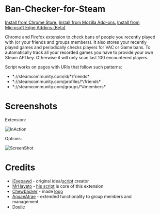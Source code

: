 # Ban-Checker-for-Steam

[Install from Chrome Store.](https://chrome.google.com/webstore/detail/ban-checker-for-steam/canbadmphamemnmdfngmcabnjmjgaiki)
[Install from Mozilla Add-ons.](https://addons.mozilla.org/firefox/addon/ban-checker/)
[Install from Microsoft Edge Addons.(Beta)](https://microsoftedge.microsoft.com/addons/detail/ban-checker-for-steam/jpfpinbbmcpbnnohhdhpibfpfoikgjjf)

Chrome and Firefox extension to check bans of people you recently played with (or your friends and groups members).
It also stores your recently played games and periodically checks players for VAC or Game bans. To automatically track all your recorded games you have to provide your own Steam API key. Otherwise it will only scan last 100 encountered players.

Script works on pages with URIs that follow such patterns:
- \*://steamcommunity.com/id/\*/friends\*
- \*://steamcommunity.com/profiles/\*/friends\*
- \*://steamcommunity.com/groups/\*#members\*

# Screenshots
Extension:

![InAction](https://user-images.githubusercontent.com/11873225/43035800-3092124c-8cfe-11e8-8397-e4d7fa4044ba.gif)

Options:

![ScreenShot](https://lh3.googleusercontent.com/cCRgD233tuRQJEQmLZfmdhIe1wpp2bfxHWK-z-MH1EM0Iq7FsuJcv7W0KKaF5SKv-6s0tbDb7A=s640-h400-e365-rw)

# Credits
- [iEyepawd](http://www.reddit.com/user/iEyepawd) - original idea/[script](https://github.com/nicememe/VAC-Check) creator
- [MrHayato](http://www.reddit.com/user/MrHayato) - [his script](https://github.com/MrHayato/VacBanChecker) is core of this extension
- [Chewbacker](http://www.reddit.com/user/Chewbacker) - made [logo](http://www.reddit.com/r/GlobalOffensive/comments/33esl9/i_made_an_overwatch_pin/)
- [AquaeAtrae](https://github.com/AquaeAtrae) - extended functionality to group members and management
- [Douile](https://github.com/Douile)
